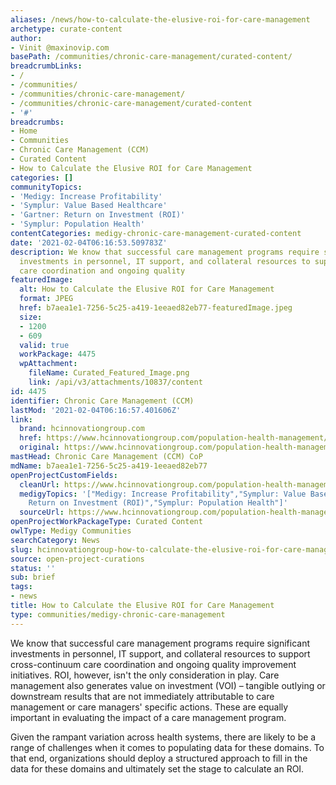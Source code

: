 ```yaml
---
aliases: /news/how-to-calculate-the-elusive-roi-for-care-management
archetype: curate-content
author:
- Vinit @maxinovip.com
basePath: /communities/chronic-care-management/curated-content/
breadcrumbLinks:
- /
- /communities/
- /communities/chronic-care-management/
- /communities/chronic-care-management/curated-content
- '#'
breadcrumbs:
- Home
- Communities
- Chronic Care Management (CCM)
- Curated Content
- How to Calculate the Elusive ROI for Care Management
categories: []
communityTopics:
- 'Medigy: Increase Profitability'
- 'Symplur: Value Based Healthcare'
- 'Gartner: Return on Investment (ROI)'
- 'Symplur: Population Health'
contentCategories: medigy-chronic-care-management-curated-content
date: '2021-02-04T06:16:53.509783Z'
description: We know that successful care management programs require significant
  investments in personnel, IT support, and collateral resources to support cross-continuum
  care coordination and ongoing quality
featuredImage:
  alt: How to Calculate the Elusive ROI for Care Management
  format: JPEG
  href: b7aea1e1-7256-5c25-a419-1eeaed82eb77-featuredImage.jpeg
  size:
  - 1200
  - 609
  valid: true
  workPackage: 4475
  wpAttachment:
    fileName: Curated_Featured_Image.png
    link: /api/v3/attachments/10837/content
id: 4475
identifier: Chronic Care Management (CCM)
lastMod: '2021-02-04T06:16:57.401606Z'
link:
  brand: hcinnovationgroup.com
  href: https://www.hcinnovationgroup.com/population-health-management/care-management/article/21208749/how-to-calculate-the-elusive-roi-for-care-management
  original: https://www.hcinnovationgroup.com/population-health-management/care-management/article/21208749/how-to-calculate-the-elusive-roi-for-care-management
mastHead: Chronic Care Management (CCM) CoP
mdName: b7aea1e1-7256-5c25-a419-1eeaed82eb77
openProjectCustomFields:
  cleanUrl: https://www.hcinnovationgroup.com/population-health-management/care-management/article/21208749/how-to-calculate-the-elusive-roi-for-care-management
  medigyTopics: '["Medigy: Increase Profitability","Symplur: Value Based Healthcare","Gartner:
    Return on Investment (ROI)","Symplur: Population Health"]'
  sourceUrl: https://www.hcinnovationgroup.com/population-health-management/care-management/article/21208749/how-to-calculate-the-elusive-roi-for-care-management
openProjectWorkPackageType: Curated Content
owlType: Medigy Communities
searchCategory: News
slug: hcinnovationgroup-how-to-calculate-the-elusive-roi-for-care-management
source: open-project-curations
status: ''
sub: brief
tags:
- news
title: How to Calculate the Elusive ROI for Care Management
type: communities/medigy-chronic-care-management
---
```


<p>We know that successful care management programs require significant investments in personnel, IT support, and collateral resources to support cross-continuum care coordination and ongoing quality improvement initiatives. ROI, however, isn't the only consideration in play. Care management also generates value on investment (VOI) – tangible outlying or downstream results that are not immediately attributable to care management or care managers' specific actions. These are equally important in evaluating the impact of a care management program.</p><p>Given the rampant variation across health systems, there are likely to be a range of challenges when it comes to populating data for these domains. To that end, organizations should deploy a structured approach to fill in the data for these domains<strong>&nbsp;</strong>and ultimately set the stage to calculate an ROI.</p>
